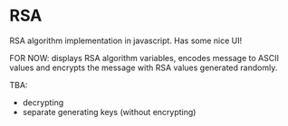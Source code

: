 # RSA
RSA algorithm implementation in javascript. Has some nice UI!


FOR NOW: displays RSA algorithm variables, encodes message to ASCII values and encrypts the message with RSA values generated randomly.

TBA:

- decrypting
- separate generating keys (without encrypting)
